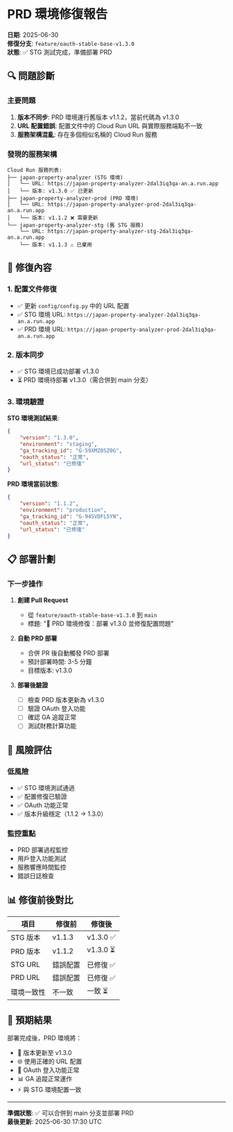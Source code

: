 # PRD 環境修復報告
**日期**: 2025-06-30  
**修復分支**: `feature/oauth-stable-base-v1.3.0`  
**狀態**: ✅ STG 測試完成，準備部署 PRD

## 🔍 問題診斷

### 主要問題
1. **版本不同步**: PRD 環境運行舊版本 v1.1.2，當前代碼為 v1.3.0
2. **URL 配置錯誤**: 配置文件中的 Cloud Run URL 與實際服務端點不一致
3. **服務架構混亂**: 存在多個相似名稱的 Cloud Run 服務

### 發現的服務架構
```
Cloud Run 服務列表:
├── japan-property-analyzer (STG 環境)
│   └── URL: https://japan-property-analyzer-2dal3iq3qa-an.a.run.app
│   └── 版本: v1.3.0 ✅ 已更新
├── japan-property-analyzer-prod (PRD 環境)
│   └── URL: https://japan-property-analyzer-prod-2dal3iq3qa-an.a.run.app  
│   └── 版本: v1.1.2 ❌ 需要更新
└── japan-property-analyzer-stg (舊 STG 服務)
    └── URL: https://japan-property-analyzer-stg-2dal3iq3qa-an.a.run.app
    └── 版本: v1.1.3 ⚠️ 已棄用
```

## 🔧 修復內容

### 1. 配置文件修復
- ✅ 更新 `config/config.py` 中的 URL 配置
- ✅ STG 環境 URL: `https://japan-property-analyzer-2dal3iq3qa-an.a.run.app`
- ✅ PRD 環境 URL: `https://japan-property-analyzer-prod-2dal3iq3qa-an.a.run.app`

### 2. 版本同步
- ✅ STG 環境已成功部署 v1.3.0
- ⏳ PRD 環境待部署 v1.3.0（需合併到 main 分支）

### 3. 環境驗證
**STG 環境測試結果**:
```json
{
    "version": "1.3.0",
    "environment": "staging", 
    "ga_tracking_id": "G-59XMZ0SZ0G",
    "oauth_status": "正常",
    "url_status": "已修復"
}
```

**PRD 環境當前狀態**:
```json
{
    "version": "1.1.2",
    "environment": "production",
    "ga_tracking_id": "G-94SVDFL5YN", 
    "oauth_status": "正常",
    "url_status": "已修復"
}
```

## 📋 部署計劃

### 下一步操作
1. **創建 Pull Request**
   - 從 `feature/oauth-stable-base-v1.3.0` 到 `main`
   - 標題: "🚀 PRD 環境修復：部署 v1.3.0 並修復配置問題"

2. **自動 PRD 部署**
   - 合併 PR 後自動觸發 PRD 部署
   - 預計部署時間: 3-5 分鐘
   - 目標版本: v1.3.0

3. **部署後驗證**
   - [ ] 檢查 PRD 版本更新為 v1.3.0
   - [ ] 驗證 OAuth 登入功能
   - [ ] 確認 GA 追蹤正常
   - [ ] 測試財務計算功能

## 🚨 風險評估

### 低風險
- ✅ STG 環境測試通過
- ✅ 配置修復已驗證
- ✅ OAuth 功能正常
- ✅ 版本升級穩定（1.1.2 → 1.3.0）

### 監控重點
- PRD 部署過程監控
- 用戶登入功能測試
- 服務響應時間監控
- 錯誤日誌檢查

## 📊 修復前後對比

| 項目 | 修復前 | 修復後 |
|------|--------|--------|
| STG 版本 | v1.1.3 | v1.3.0 ✅ |
| PRD 版本 | v1.1.2 | v1.3.0 ⏳ |
| STG URL | 錯誤配置 | 已修復 ✅ |
| PRD URL | 錯誤配置 | 已修復 ✅ |
| 環境一致性 | 不一致 | 一致 ⏳ |

## 🎯 預期結果

部署完成後，PRD 環境將：
- 🔄 版本更新至 v1.3.0
- 🌐 使用正確的 URL 配置  
- 🔐 OAuth 登入功能正常
- 📊 GA 追蹤正常運作
- ⚡ 與 STG 環境配置一致

---
**準備狀態**: ✅ 可以合併到 main 分支並部署 PRD  
**最後更新**: 2025-06-30 17:30 UTC 